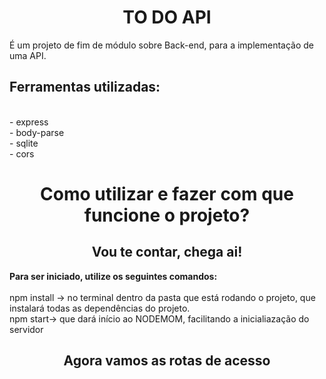 <h1 align="center"><b>TO DO API</b></h1>

<p>É um projeto de fim de módulo sobre Back-end, para a implementação de uma API.</p>

<h2>Ferramentas utilizadas:</h2><br>
- express<br>
- body-parse<br>
- sqlite<br>
- cors<br>

<h1 align="center">Como utilizar e fazer com que funcione o projeto?</h1>
<h2 align="center">Vou te contar, chega ai! </h2>

<p><b>Para ser iniciado, utilize os seguintes comandos: </b><br>
<br>npm install -> no terminal dentro da pasta que está rodando o projeto, que instalará todas as dependências do projeto.
<br>npm start-> que dará início ao NODEMOM, facilitando a inicialiazação do servidor</p>

<h2 align="center">Agora vamos as rotas de acesso</h2>

<p></p>
